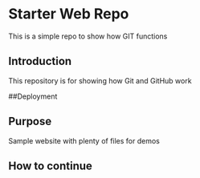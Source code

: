 # Starter Web Repo
This is a simple repo to show how GIT functions
## Introduction
This repository is for showing how Git and GitHub work

##Deployment

## Purpose
Sample website with plenty of files for demos

## How to continue